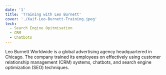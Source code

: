 ```yaml
---
date: '1'
title: 'Training with Leo Burnett'
cover: './Xaif-Leo-Burnett-Training.jpeg'
tech:
  - Search Engine Opitmisation
  - CRM
  - Chatbots
---
```


Leo Burnett Worldwide is a global advertising agency headquartered in Chicago. The company trained its employees on effectively using customer relationship management (CRM) systems, chatbots, and search engine optimization (SEO) techniques.
